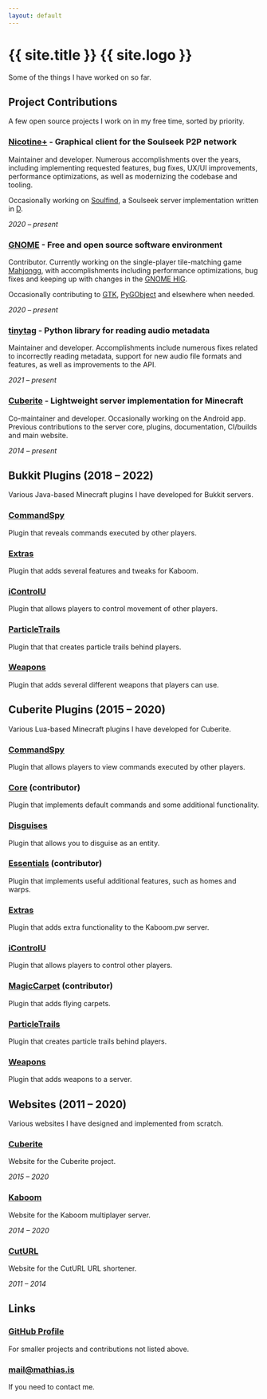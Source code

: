 ```yaml
---
layout: default
---
```


# {{ site.title }} {{ site.logo }}

Some of the things I have worked on so far.


## Project Contributions

A few open source projects I work on in my free time, sorted by priority.

### [Nicotine+](https://github.com/nicotine-plus/nicotine-plus) - Graphical client for the Soulseek P2P network

Maintainer and developer. Numerous accomplishments over the years, including implementing requested features, bug fixes, UX/UI improvements, performance optimizations, as well as modernizing the codebase and tooling.

Occasionally working on [Soulfind](https://github.com/soulfind-dev/soulfind), a Soulseek server implementation written in [D](https://dlang.org/).

*2020 – present*

### [GNOME](https://www.gnome.org/) - Free and open source software environment

Contributor. Currently working on the single-player tile-matching game [Mahjongg](https://gitlab.gnome.org/GNOME/gnome-mahjongg), with accomplishments including performance optimizations, bug fixes and keeping up with changes in the [GNOME HIG](https://developer.gnome.org/hig/).

Occasionally contributing to [GTK](https://gtk.org/), [PyGObject](https://pygobject.gnome.org/) and elsewhere when needed.

*2020 – present*

### [tinytag](https://github.com/tinytag/tinytag) - Python library for reading audio metadata

Maintainer and developer. Accomplishments include numerous fixes related to incorrectly reading metadata, support for new audio file formats and features, as well as improvements to the API.

*2021 – present*

### [Cuberite](https://github.com/cuberite) - Lightweight server implementation for Minecraft

Co-maintainer and developer. Occasionally working on the Android app. Previous contributions to the server 
core, plugins, documentation, CI/builds and main website.

*2014 – present*


## Bukkit Plugins (2018 – 2022)

Various Java-based Minecraft plugins I have developed for Bukkit servers.

### [CommandSpy](https://github.com/kaboomserver/commandspy)

Plugin that reveals commands executed by other players.

### [Extras](https://github.com/kaboomserver/extras)

Plugin that adds several features and tweaks for Kaboom.

### [iControlU](https://github.com/kaboomserver/icontrolu)

Plugin that allows players to control movement of other players.

### [ParticleTrails](https://github.com/kaboomserver/particletrails)

Plugin that that creates particle trails behind players.

### [Weapons](https://github.com/kaboomserver/weapons)

Plugin that adds several different weapons that players can use.


## Cuberite Plugins (2015 – 2020)

Various Lua-based Minecraft plugins I have developed for Cuberite.

### [CommandSpy](https://github.com/mathiascode/CommandSpy)

Plugin that allows players to view commands executed by other players.

### [Core](https://github.com/cuberite/Core) (contributor)

Plugin that implements default commands and some additional functionality.

### [Disguises](https://github.com/mathiascode/Disguises)

Plugin that allows you to disguise as an entity.

### [Essentials](https://github.com/cuberite/Essentials) (contributor)

Plugin that implements useful additional features, such as homes and warps.

### [Extras](https://github.com/mathiascode/Extras)

Plugin that adds extra functionality to the Kaboom.pw server.

### [iControlU](https://github.com/mathiascode/iControlU)

Plugin that allows players to control other players.

### [MagicCarpet](https://github.com/cuberite/MagicCarpet) (contributor)

Plugin that adds flying carpets.

### [ParticleTrails](https://github.com/mathiascode/ParticleTrails)

Plugin that creates particle trails behind players.

### [Weapons](https://github.com/mathiascode/Weapons)

Plugin that adds weapons to a server.


## Websites (2011 – 2020)

Various websites I have designed and implemented from scratch.

### [Cuberite](https://cuberite.org/)

Website for the Cuberite project.

*2015 – 2020*

### [Kaboom](https://kaboom.pw/)

Website for the Kaboom multiplayer server.

*2014 – 2020*

### [CutURL](archive/cuturl/index.html)

Website for the CutURL URL shortener.

*2011 – 2014*


## Links

### [GitHub Profile](https://github.com/mathiascode)

For smaller projects and contributions not listed above.

### [&#109;&#97;&#x69;&#108;&#x40;&#109;&#97;&#116;&#x68;&#105;&#97;&#x73;&#x2e;&#105;&#x73;](&#109;&#x61;&#x69;&#108;&#116;&#x6f;:&#109;&#97;&#x69;&#108;&#x40;&#109;&#97;&#116;&#x68;&#105;&#97;&#x73;&#x2e;&#105;&#x73;)

If you need to contact me.
